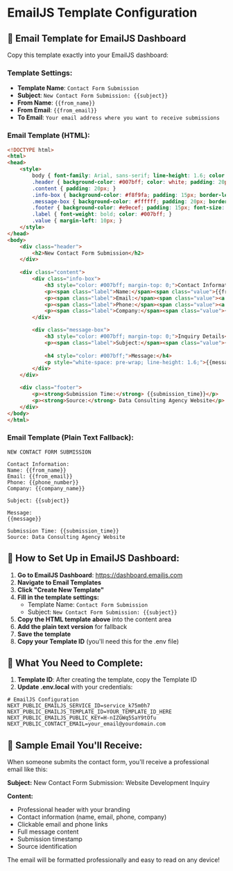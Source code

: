 # EmailJS Template Configuration

## 📧 Email Template for EmailJS Dashboard

Copy this template exactly into your EmailJS dashboard:

### **Template Settings:**
- **Template Name**: `Contact Form Submission`
- **Subject**: `New Contact Form Submission: {{subject}}`
- **From Name**: `{{from_name}}`
- **From Email**: `{{from_email}}`
- **To Email**: `Your email address where you want to receive submissions`

### **Email Template (HTML):**

```html
<!DOCTYPE html>
<html>
<head>
    <style>
        body { font-family: Arial, sans-serif; line-height: 1.6; color: #333; }
        .header { background-color: #007bff; color: white; padding: 20px; text-align: center; }
        .content { padding: 20px; }
        .info-box { background-color: #f8f9fa; padding: 15px; border-left: 4px solid #007bff; margin: 20px 0; }
        .message-box { background-color: #ffffff; padding: 20px; border: 1px solid #dee2e6; border-radius: 5px; margin: 20px 0; }
        .footer { background-color: #e9ecef; padding: 15px; font-size: 12px; color: #6c757d; text-align: center; }
        .label { font-weight: bold; color: #007bff; }
        .value { margin-left: 10px; }
    </style>
</head>
<body>
    <div class="header">
        <h2>New Contact Form Submission</h2>
    </div>
    
    <div class="content">
        <div class="info-box">
            <h3 style="color: #007bff; margin-top: 0;">Contact Information</h3>
            <p><span class="label">Name:</span><span class="value">{{from_name}}</span></p>
            <p><span class="label">Email:</span><span class="value"><a href="mailto:{{from_email}}">{{from_email}}</a></span></p>
            <p><span class="label">Phone:</span><span class="value"><a href="tel:{{phone_number}}">{{phone_number}}</a></span></p>
            <p><span class="label">Company:</span><span class="value">{{company_name}}</span></p>
        </div>

        <div class="message-box">
            <h3 style="color: #007bff; margin-top: 0;">Inquiry Details</h3>
            <p><span class="label">Subject:</span><span class="value">{{subject}}</span></p>
            
            <h4 style="color: #007bff;">Message:</h4>
            <p style="white-space: pre-wrap; line-height: 1.6;">{{message}}</p>
        </div>
    </div>

    <div class="footer">
        <p><strong>Submission Time:</strong> {{submission_time}}</p>
        <p><strong>Source:</strong> Data Consulting Agency Website</p>
    </div>
</body>
</html>
```

### **Email Template (Plain Text Fallback):**

```
NEW CONTACT FORM SUBMISSION

Contact Information:
Name: {{from_name}}
Email: {{from_email}}
Phone: {{phone_number}}
Company: {{company_name}}

Subject: {{subject}}

Message:
{{message}}

Submission Time: {{submission_time}}
Source: Data Consulting Agency Website
```

## 🔧 How to Set Up in EmailJS Dashboard:

1. **Go to EmailJS Dashboard**: https://dashboard.emailjs.com
2. **Navigate to Email Templates**
3. **Click "Create New Template"**
4. **Fill in the template settings:**
   - Template Name: `Contact Form Submission`
   - Subject: `New Contact Form Submission: {{subject}}`
5. **Copy the HTML template above** into the content area
6. **Add the plain text version** for fallback
7. **Save the template**
8. **Copy your Template ID** (you'll need this for the .env file)

## 📝 What You Need to Complete:

1. **Template ID**: After creating the template, copy the Template ID
2. **Update .env.local** with your credentials:

```env
# EmailJS Configuration
NEXT_PUBLIC_EMAILJS_SERVICE_ID=service_k75m0h7
NEXT_PUBLIC_EMAILJS_TEMPLATE_ID=YOUR_TEMPLATE_ID_HERE
NEXT_PUBLIC_EMAILJS_PUBLIC_KEY=H-nIZGWq5SaY9tOfu
NEXT_PUBLIC_CONTACT_EMAIL=your_email@yourdomain.com
```

## 📧 Sample Email You'll Receive:

When someone submits the contact form, you'll receive a professional email like this:

**Subject:** New Contact Form Submission: Website Development Inquiry

**Content:**
- Professional header with your branding
- Contact information (name, email, phone, company)
- Clickable email and phone links
- Full message content
- Submission timestamp
- Source identification

The email will be formatted professionally and easy to read on any device! 